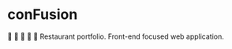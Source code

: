 # conFusion
:pizza: :stew: :spaghetti: :curry: :fish_cake: Restaurant portfolio. Front-end focused web application. 

